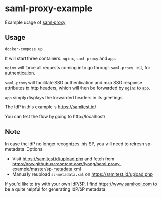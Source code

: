 # saml-proxy-example
Example usage of [saml-proxy](https://github.com/lyang/saml-proxy)

## Usage
```
docker-compose up
```

It will start three containers: `nginx`, `saml-proxy` and `app`.

`nginx` will force all requests coming in to go through `saml-proxy` first, for authentication.

`saml-proxy` will facilitate SSO authentication and map SSO response attributes to http headers, which will then be forwarded by `nginx` to `app`.

`app` simply displays the forwarded headers in its greetings.

The IdP in this example is https://samltest.id/

You can test the flow by going to http://localhost/

## Note
In case the IdP no longer recognizes this SP, you will need to refresh sp-metadata. Options:

* Visit https://samltest.id/upload.php and fetch from https://raw.githubusercontent.com/lyang/saml-proxy-example/master/sp-metadata.xml
* Manually reupload `sp-metadata.xml` on https://samltest.id/upload.php

If you'd like to try with your own IdP/SP, I find https://www.samltool.com to be a quite helpful for generating IdP/SP metadata
